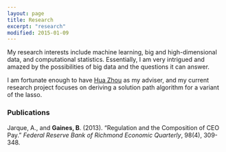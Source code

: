 ```yaml
---
layout: page
title: Research
excerpt: "research"
modified: 2015-01-09
---
```


My research interests include machine learning, big and high-dimensional data, and computational statistics. Essentially, I am very intrigued and amazed by the possibilities of big data and the questions it can answer.

I am fortunate enough to have [Hua Zhou](http://hua-zhou.github.io/) as my adviser, and my current research project focuses on deriving a solution path algorithm for a variant of the lasso.

### Publications 

Jarque, A., and **Gaines, B**. (2013). “Regulation and the Composition of CEO Pay.” *Federal Reserve Bank of Richmond Economic Quarterly*, 98(4), 309-348.